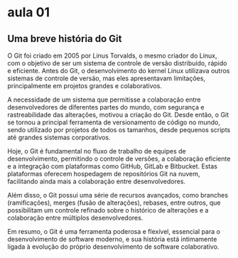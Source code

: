 # aula 01 #

## Uma breve história do Git

O Git foi criado em 2005 por Linus Torvalds, o mesmo criador do Linux, com o objetivo de ser um sistema de controle de versão distribuído, rápido e eficiente. Antes do Git, o desenvolvimento do kernel Linux utilizava outros sistemas de controle de versão, mas eles apresentavam limitações, principalmente em projetos grandes e colaborativos.

A necessidade de um sistema que permitisse a colaboração entre desenvolvedores de diferentes partes do mundo, com segurança e rastreabilidade das alterações, motivou a criação do Git. Desde então, o Git se tornou a principal ferramenta de versionamento de código no mundo, sendo utilizado por projetos de todos os tamanhos, desde pequenos scripts até grandes sistemas corporativos.

Hoje, o Git é fundamental no fluxo de trabalho de equipes de desenvolvimento, permitindo o controle de versões, a colaboração eficiente e a integração com plataformas como GitHub, GitLab e Bitbucket. Estas plataformas oferecem hospedagem de repositórios Git na nuvem, facilitando ainda mais a colaboração entre desenvolvedores.

Além disso, o Git possui uma série de recursos avançados, como branches (ramificações), merges (fusão de alterações), rebases, entre outros, que possibilitam um controle refinado sobre o histórico de alterações e a colaboração entre múltiplos desenvolvedores.

Em resumo, o Git é uma ferramenta poderosa e flexível, essencial para o desenvolvimento de software moderno, e sua história está intimamente ligada à evolução do próprio desenvolvimento de software colaborativo.